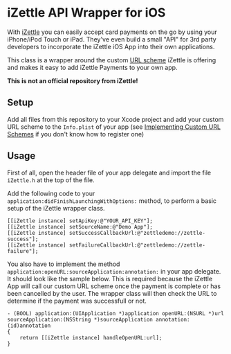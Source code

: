 iZettle API Wrapper for iOS
===========
With [iZettle](http://www.izettle.com) you can easily accept card payments on the go by using your iPhone/iPod Touch or iPad.
They've even build a small "API" for 3rd party developers to incorporate the iZettle iOS App into their
own applications.

This class is a wrapper around the custom [URL scheme](http://developer.izettle.com) iZettle is offering and makes it easy to 
add iZettle Payments to your own app.

**This is not an official repository from iZettle!**

## Setup
Add all files from this repository to your Xcode project and add your custom URL scheme to the `Info.plist` of your app (see [Implementing Custom URL Schemes](http://developer.apple.com/library/ios/#documentation/iphone/conceptual/iphoneosprogrammingguide/AdvancedAppTricks/AdvancedAppTricks.html) if you don't know how to register one)

## Usage
First of all, open the header file of your app delegate and import the file `iZettle.h` at the top of the file.

Add the following code to your `application:didFinishLaunchingWithOptions:` method, to perform a basic setup
of the iZettle wrapper class.

```objc
[[iZettle instance] setApiKey:@"YOUR_API_KEY"];
[[iZettle instance] setSourceName:@"Demo App"];
[[iZettle instance] setSuccessCallbackUrl:@"zettledemo://zettle-success"];
[[iZettle instance] setFailureCallbackUrl:@"zettledemo://zettle-failure"];
```

You also have to implement the method `application:openURL:sourceApplication:annotation:` in your app delegate. It should look like the sample 
below. This is required because the iZettle App will call our custom URL scheme once the payment is complete or has been
cancelled by the user. The wrapper class will then check the URL to determine if the payment was successfull or not. 

```objc
- (BOOL) application:(UIApplication *)application openURL:(NSURL *)url sourceApplication:(NSString *)sourceApplication annotation:(id)annotation
{
    return [[iZettle instance] handleOpenURL:url];
}
```
